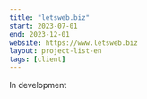 ```yaml
---
title: "letsweb.biz"
start: 2023-07-01
end: 2023-12-01
website: https://www.letsweb.biz
layout: project-list-en
tags: [client]
---
```


In development